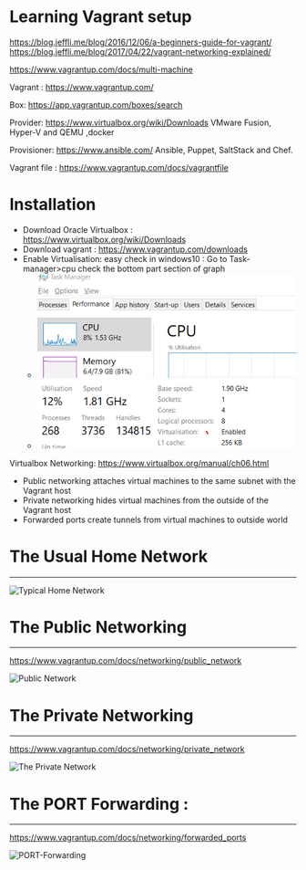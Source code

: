 # Learning Vagrant setup 
https://blog.jeffli.me/blog/2016/12/06/a-beginners-guide-for-vagrant/
https://blog.jeffli.me/blog/2017/04/22/vagrant-networking-explained/

https://www.vagrantup.com/docs/multi-machine

Vagrant : https://www.vagrantup.com/

Box: https://app.vagrantup.com/boxes/search

Provider: https://www.virtualbox.org/wiki/Downloads
VMware Fusion, Hyper-V and QEMU ,docker


Provisioner: https://www.ansible.com/
 Ansible, Puppet, SaltStack and Chef.
 
Vagrant file : https://www.vagrantup.com/docs/vagrantfile 

# Installation 
- Download Oracle Virtualbox : https://www.virtualbox.org/wiki/Downloads
- Download vagrant : https://www.vagrantup.com/downloads
- Enable Virtualisation: 
  easy check in windows10 : Go to Task-manager>cpu check the bottom part section of graph 
  - ![Task-Manager](cpu.PNG)
  - ![cpu](virtualization.PNG)
  
  

Virtualbox Networking: https://www.virtualbox.org/manual/ch06.html

- Public networking attaches virtual machines to the same subnet with the Vagrant host
- Private networking hides virtual machines from the outside of the Vagrant host
- Forwarded ports create tunnels from virtual machines to outside world


# The Usual Home Network
---------------------------
![Typical Home Network ](https://blog.jeffli.me/images/home-networking.png)

# The Public Networking
---------------------------
https://www.vagrantup.com/docs/networking/public_network

![Public Network](https://blog.jeffli.me/images/vagrant-public-networking.png)

# The Private Networking
---------------------------
https://www.vagrantup.com/docs/networking/private_network

![The Private Network](https://blog.jeffli.me/images/vagrant-private-networking.png)

# The PORT Forwarding : 
----------------------------
https://www.vagrantup.com/docs/networking/forwarded_ports

![PORT-Forwarding](https://blog.jeffli.me/images/vagrant-fowarded-ports.png)





